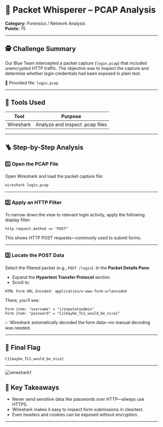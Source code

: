 # 🔐 Packet Whisperer – PCAP Analysis

**Category:** Forensics / Network Analysis\
**Points:** 75


---

## 🕵️ Challenge Summary

Our Blue Team intercepted a packet capture (`login.pcap`) that included unencrypted HTTP traffic. The objective was to inspect the capture and determine whether login credentials had been exposed in plain text.

📎 Provided file: `login.pcap`

---

## 🧰 Tools Used

| Tool      | Purpose                         |
| --------- | ------------------------------- |
| Wireshark | Analyze and inspect .pcap files |

---

## 🪜 Step-by-Step Analysis

### 1️⃣ Open the PCAP File

Open Wireshark and load the packet capture file:

```bash
wireshark login.pcap
```

---

### 2️⃣ Apply an HTTP Filter

To narrow down the view to relevant login activity, apply the following display filter:

```wireshark
http.request.method == "POST"
```

This shows HTTP POST requests—commonly used to submit forms.

---

### 3️⃣ Locate the POST Data

Select the filtered packet (e.g., `POST /login`). In the **Packet Details Pane**:

- Expand the **Hypertext Transfer Protocol** section.
- Scroll to:

```
HTML Form URL Encoded: application/x-www-form-urlencoded
```

There, you'll see:

```
Form item: "username" = "ironpotatoadmin"
Form item: "password" = "C1{maybe_TLS_would_be_nice}"
```

✅ Wireshark automatically decoded the form data—no manual decoding was needed.

---

## 🏁 Final Flag

```
C1{maybe_TLS_would_be_nice}
```

---
![wireshark1](https://github.com/user-attachments/assets/6d2a81a6-3076-4744-b71e-1afd0863b910)

## 📌 Key Takeaways

- Never send sensitive data like passwords over HTTP—always use HTTPS.
- Wireshark makes it easy to inspect form submissions in cleartext.
- Even headers and cookies can be exposed without encryption.

---

